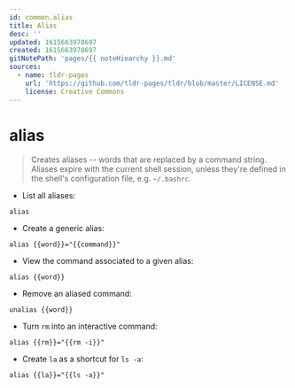 ```yaml
---
id: common.alias
title: Alias
desc: ''
updated: 1615663978697
created: 1615663978697
gitNotePath: 'pages/{{ noteHiearchy }}.md'
sources:
  - name: tldr-pages
    url: 'https://github.com/tldr-pages/tldr/blob/master/LICENSE.md'
    license: Creative Commons
---
```

# alias

> Creates aliases -- words that are replaced by a command string.
> Aliases expire with the current shell session, unless they're defined in the shell's configuration file, e.g. `~/.bashrc`.

- List all aliases:

`alias`

- Create a generic alias:

`alias {{word}}="{{command}}"`

- View the command associated to a given alias:

`alias {{word}}`

- Remove an aliased command:

`unalias {{word}}`

- Turn `rm` into an interactive command:

`alias {{rm}}="{{rm -i}}"`

- Create `la` as a shortcut for `ls -a`:

`alias {{la}}="{{ls -a}}"`

